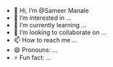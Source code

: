 - 👋 Hi, I’m @Sameer Manale
- 👀 I’m interested in ...
- 🌱 I’m currently learning ...
- 💞️ I’m looking to collaborate on ...
- 📫 How to reach me ...
- 😄 Pronouns: ...
- ⚡ Fun fact: ...

<!---
Shabbirsab/Shabbirsab is a ✨ special ✨ repository because its `README.md` (this file) appears on your GitHub profile.
You can click the Preview link to take a look at your changes.
--->
